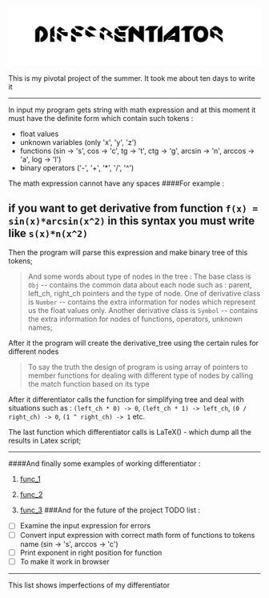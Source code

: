 ![text](https://github.com/DenisEvteev/differentiator/blob/master/picture/diff_image.svg)

This is my pivotal project of the summer.
It took me about ten days to write it

----------------------------------------
In input my program gets string with math expression and at this moment it must 
have the definite form which contain such tokens :
* float values
* unknown variables (only 'x', 'y', 'z')
* functions (sin -> 's', cos -> 'c', tg -> 't', ctg -> 'g', arcsin -> 'n', 
arccos -> 'a', log -> 'l')
* binary operators ('-', '+', '*', '/', '^')

The math expression cannot have any spaces
####For example : 

if you want to get derivative from function `f(x) = sin(x)*arcsin(x^2)`
in this syntax you must write like `s(x)*n(x^2)`
-------------------------------------------------------------

Then the program will parse this expression and make binary tree of this tokens;

>And some words about type of nodes in the tree :
The base class is `Obj` -- contains the common data about each node such as : parent, left_ch, right_ch pointers
and the type of node.
One of derivative class is `Number` -- contains the extra information for nodes which 
represent us the float values only.
Another derivative class is `Symbol` -- contains the extra information for nodes of functions,
>operators, unknown names;


After it the program will create the derivative_tree using the certain rules for different nodes

>To say the truth the design of program is using array of pointers to member functions for dealing 
>with different type of nodes by calling the match function based on its type

After it differentiator calls the function for simplifying tree and deal with situations such as :
`(left_ch * 0) -> 0`, `(left_ch * 1) -> left_ch`, `(0 / right_ch) -> 0`,
`(1 ^ right_ch) -> 1` etc.

The last function which differentiator calls is LaTeX() - which dump all the results in Latex script;

----------------------------------------------------------------------------

####And finally some examples of working differentiator :
1. [func_1](https://github.com/DenisEvteev/differentiator/blob/master/out/func_1.pdf)

2. [func_2](https://github.com/DenisEvteev/differentiator/blob/master/out/func_2.pdf)

3. [func_3](https://github.com/DenisEvteev/differentiator/blob/master/out/func_3.pdf)
###And for the future of the project TODO list :

* [ ] Examine the input expression for errors
* [ ] Convert input expression with correct math form of functions to tokens name (sin -> 's', arccos -> 'c')
* [ ] Print exponent in right position for function 
* [ ] To make it work in browser
-----------------------------------------------------

This list shows imperfections of my differentiator
 




